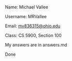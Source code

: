 ﻿Name:  Michael Vallee

Username:  MRVallee

Email:  mv836315@ohio.edu

Class: CS 5900, Section 100

My answers are in answers.md

Done